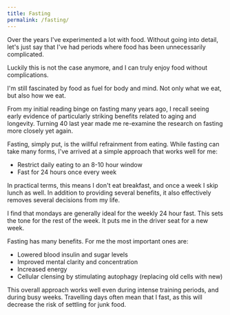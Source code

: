 ```yaml
---
title: Fasting
permalink: /fasting/
---
```

Over the years I've experimented a lot with food. Without going into detail, let's just say that I've had periods where food has been unnecessarily complicated. 

Luckily this is not the case anymore, and I can truly enjoy food without complications.

I'm still fascinated by food as fuel for body and mind. Not only what we eat, but also how we eat.

From my initial reading binge on fasting many years ago, I recall seeing early evidence of particularly striking benefits related to aging and longevity. Turning 40 last year made me re-examine the research on fasting more closely yet again. 

Fasting, simply put, is the willful refrainment from eating. While fasting can take many forms, I've arrived at a simple approach that works well for me:

- Restrict daily eating to an 8-10 hour window 
- Fast for 24 hours once every week

In practical terms, this means I don't eat breakfast, and once a week I skip lunch as well. In addition to providing several benefits, it also effectively removes several decisions from my life.

I find that mondays are generally ideal for the weekly 24 hour fast. This sets the tone for the rest of the week. It puts me in the driver seat for a new week.

Fasting has many benefits. For me the most important ones are:

- Lowered blood insulin and sugar levels
- Improved mental clarity and concentration
- Increased energy
- Cellular clensing by stimulating autophagy (replacing old cells with new)

This overall approach works well even during intense training periods, and during busy weeks. Travelling days often mean that I fast, as this will decrease the risk of settling for junk food.
